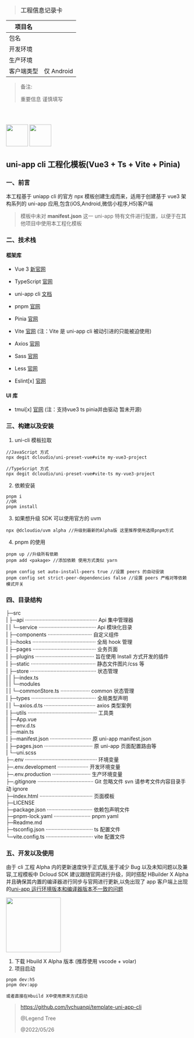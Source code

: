 > ### 工程信息记录卡

| 项目名     |            |
| ---------- | ---------- |
| 包名       |            |
| 开发环境   |            |
| 生产环境   |            |
| 客户端类型 | 仅 Android |

> 备注: 
>
> 重要信息 谨慎填写

<p style="margin-top:60px"></p>

<img src="https://static.vue-js.com/6280b990-ff19-11ea-85f6-6fac77c0c9b3.png" height="60px">
<img src="https://bjetxgzv.cdn.bspapp.com/VKCEYUGU-dc-site/9a952c80-6080-11eb-a16f-5b3e54966275.png" height="60px">

## **uni-app cli 工程化模板(Vue3 + Ts + Vite + Pinia)**

### 一、前言

本工程基于 uniapp cli 的官方 npx 模板创建生成而来，适用于创建基于 vue3 架构系列的 uni-app 应用,包含(iOS,Android,微信小程序,H5)客户端

> 模板中未对 **manifest.json** 这一 uni-app 特有文件进行配置，以便于在其他项目中使用本工程化模板

### 二、技术栈

#### 框架库

- Vue 3 [新官网](https://staging-cn.vuejs.org/)
- TypeScript [官网](https://www.tslang.cn/)
- uni-app cli [文档](https://uniapp.dcloud.io/worktile/CLI.html#uni-cli)
- pnpm [官网](https://www.pnpm.cn/)
- Pinia [官网](https://pinia.web3doc.top/)
- Vite [官网](https://cn.vitejs.dev/) (注：Vite 是 uni-app cli 被动引进的只能被迫使用)
- Axios [官网](https://www.axios-http.cn/)
- Sass [官网](https://www.sass.hk/)
- Less [官网](https://less.bootcss.com/)

- Eslint[x] [官网](http://eslint.cn/)

#### UI 库

- tmui[x] [官网](https://tmui.design/) (注：支持vue3 ts pinia并由驱动 暂未开源)

### 三、构建以及安装

1. uni-cli 模板拉取

```
//JavaScript 方式
npx degit dcloudio/uni-preset-vue#vite my-vue3-project

//TypeScript 方式
npx degit dcloudio/uni-preset-vue#vite-ts my-vue3-project
```

2. 依赖安装

```
pnpm i
//OR
pnpm install
```

3. 如果想升级 SDK 可以使用官方的 uvm

```
npx @dcloudio/uvm alpha //升级到最新的Alpha版 这里推荐使用选择pnpm方式
```

4. pnpm 的使用

```
pnpm up //升级所有依赖
pnpm add <pakage> //添加依赖 使用方式类似 yarn

pnpm config set auto-install-peers true //设置 peers 的自动安装
pnpm config set strict-peer-dependencies false //设置 peers 严格对等依赖模式开关
```

### 四、目录结构

├─src<br>
| ├─api ················································· Api 集中管理器<br>
| | └─service ······································· Api 模块化目录<br>
| ├─components ······························ 自定义组件<br>
| ├─hooks ··········································· 全局 hook 管理<br>
| ├─pages ··········································· 业务页面<br>
| ├─plugins ········································ 旨在使用 Install 方式开发的插件<br>
| ├─static ············································ 静态文件图片/css 等<br>
| ├─store ············································· 状态管理<br>
| | ├─index.ts<br>
| | └─modules<br>
| | └─commonStore.ts ···················· common 状态管理<br>
| ├─types ············································ 全局类型声明<br>
| | └─axios.d.ts ··································· axios 类型案例<br>
| ├─utils ··············································· 工具类<br>
| ├─App.vue<br>
| ├─env.d.ts<br>
| ├─main.ts<br>
| ├─manifest.json ···························· 原 uni-app manifest.json<br>
| ├─pages.json ································· 原 uni-app 页面配置路由等<br>
| └─uni.scss<br>
├─.env ················································· 环境变量<br>
├─.env.development ····················· 开发环境变量<br>
├─.env.production ·························· 生产环境变量<br>
├─.gitignore ······································ Git 忽略文件 svn 请参考文件内容目录手动 ignore<br>
├─index.html ···································· 页面模板<br>
├─LICENSE<br>
├─package.json ······························· 依赖包声明文件<br>
├─pnpm-lock.yaml ························· pnpm yaml<br>
├─Readme.md <br>
├─tsconfig.json ································ ts 配置文件<br>
└─vite.config.ts ································ vite 配置文件<br>

### 五、开发以及使用

由于 cli 工程 Alpha 内的更新速度快于正式版,鉴于减少 Bug 以及未知问题以及兼容,工程模板中 Dcloud SDK 建议跟随官网进行升级，同时搭配 HBuilder X Alpha 并且确保其内置的编译器进行同步与官网进行更新,以免出现了 app 客户端上出现的[uni-app 运行环境版本和编译器版本不一致的问题](https://ask.dcloud.net.cn/article/35627)

<img src="https://img-cdn-tc.dcloud.net.cn/uploads/article/20190412/625475b29032effbd28316ddec895b06.png" height="150px">

1. 下载 Hbuild X Alpha 版本 (推荐使用 vscode + volar)
2. 项目启动

```
pnpm dev:h5
pnpm dev:app

或者直接在Hbuild X中使用原来方式启动
```

> https://github.com/lvchuanqi/template-uni-app-cli
>
> @Legend Tree
>
> @2022/05/26

